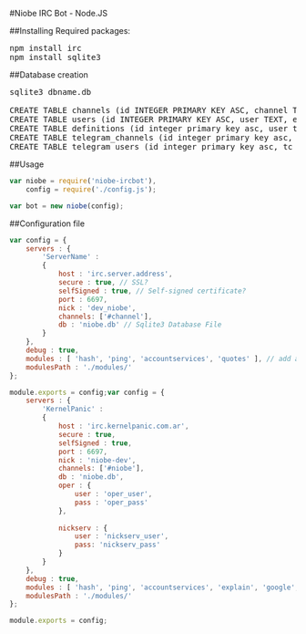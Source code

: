 #Niobe IRC Bot - Node.JS

##Installing Required packages:

<pre>
npm install irc
npm install sqlite3
</pre>

##Database creation
<pre>
sqlite3 dbname.db

CREATE TABLE channels (id INTEGER PRIMARY KEY ASC, channel TEXT);
CREATE TABLE users (id INTEGER PRIMARY KEY ASC, user TEXT, email TEXT, level INTEGER DEFAULT 10);
CREATE TABLE definitions (id integer primary key asc, user text, name text, description text);
CREATE TABLE telegram_channels (id integer primary key asc, irc_chan text, t_group_id text);
CREATE TABLE telegram_users (id integer primary key asc, tc_id integer, irc_nick text, t_username text);
</pre>

##Usage
```javascript
var niobe = require('niobe-ircbot'),
    config = require('./config.js');

var bot = new niobe(config);
```

##Configuration file
```javascript
var config = {
	servers : {
	    'ServerName' :
		{
		    host : 'irc.server.address',
		    secure : true, // SSL?
		    selfSigned : true, // Self-signed certificate?
		    port : 6697,
		    nick : 'dev_niobe',
		    channels: ['#channel'],
		    db : 'niobe.db' // Sqlite3 Database File
		}
	},
	debug : true,
	modules : [ 'hash', 'ping', 'accountservices', 'quotes' ], // add any modules you want
	modulesPath : './modules/'
};

module.exports = config;var config = {
	servers : {
	    'KernelPanic' :
		{
		    host : 'irc.kernelpanic.com.ar',
		    secure : true,
		    selfSigned : true,
		    port : 6697,
		    nick : 'niobe-dev',
		    channels: ['#niobe'],
		    db : 'niobe.db',
			oper : {
				user : 'oper_user',
				pass : 'oper_pass'
			},
                        
			nickserv : {
				user : 'nickserv_user',
				pass: 'nickserv_pass'
			}
		}
	},
	debug : true,
	modules : [ 'hash', 'ping', 'accountservices', 'explain', 'google', 'exploit-db', 'geoip', 'servicecmds' ],
	modulesPath : './modules/'
};

module.exports = config;
```
